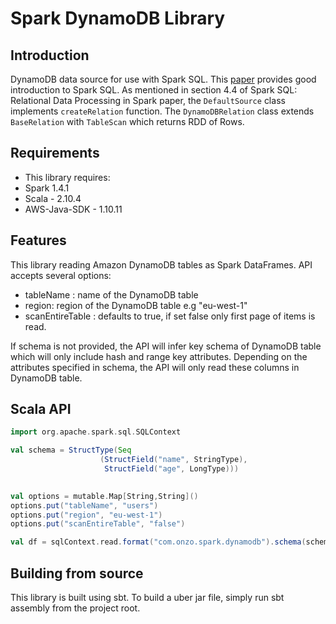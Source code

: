 # Spark DynamoDB Library 

## Introduction 
DynamoDB data source for use with Spark SQL.
This [paper](http://web.eecs.umich.edu/~prabal/teaching/resources/eecs582/armbrust15sparksql.pdf) provides good introduction to Spark SQL.
As mentioned in section 4.4 of Spark SQL: Relational Data Processing in Spark paper, the `DefaultSource` class implements `createRelation` function. 
The `DynamoDBRelation` class extends `BaseRelation` with `TableScan` which returns RDD of Rows. 

## Requirements 
- This library requires: 
- Spark 1.4.1
- Scala - 2.10.4
- AWS-Java-SDK - 1.10.11


## Features 
This library reading Amazon DynamoDB tables as Spark DataFrames. API accepts several options: 
- tableName : name of the DynamoDB table
- region: region of the DynamoDB table e.g "eu-west-1"
- scanEntireTable : defaults to true, if set false only first page of items is read. 

If schema is not provided, the API will infer key schema of DynamoDB table which will only include hash and range key attributes. 
Depending on the attributes specified in schema, the API will only read these columns in DynamoDB table. 

## Scala API 
```scala
import org.apache.spark.sql.SQLContext

val schema = StructType(Seq
                    (StructField("name", StringType),
                     StructField("age", LongType)))
                     

val options = mutable.Map[String,String]()
options.put("tableName", "users")
options.put("region", "eu-west-1")
options.put("scanEntireTable", "false")

val df = sqlContext.read.format("com.onzo.spark.dynamodb").schema(schema).options(options).load()

```
## Building from source
This library is built using sbt. To build a uber jar file, simply run sbt assembly from the project root. 